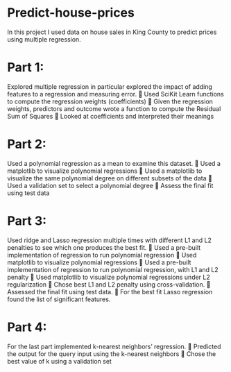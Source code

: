 # Predict-house-prices
In this project I used data on house sales in King County to predict prices using multiple regression. 

# Part 1: 
Explored multiple regression in particular explored the impact of adding features to a regression and measuring error.
 Used SciKit Learn functions to compute the regression weights (coefficients)
 Given the regression weights, predictors and outcome wrote a function to compute the Residual Sum of Squares
 Looked at coefficients and interpreted their meanings

# Part 2:
Used a polynomial regression as a mean to examine this dataset.
 Used a matplotlib to visualize polynomial regressions
 Used a matplotlib to visualize the same polynomial degree on different subsets of the data
 Used a validation set to select a polynomial degree
 Assess the final fit using test data

# Part 3:
Used ridge and Lasso regression multiple times with different L1 and L2 penalties to see which one produces the best fit.
 Used a pre-built implementation of regression to run polynomial regression
 Used matplotlib to visualize polynomial regressions
 Used a pre-built implementation of regression to run polynomial regression, with L1 and L2 penalty
 Used matplotlib to visualize polynomial regressions under L2 regularization
 Chose best L1 and L2 penalty using cross-validation.
 Assessed the final fit using test data.
 For the best fit Lasso regression found the list of significant features.

# Part 4:
For the last part implemented k-nearest neighbors’ regression.
 Predicted the output for the query input using the k-nearest neighbors
 Chose the best value of k using a validation set
